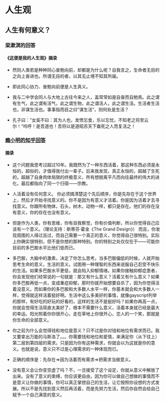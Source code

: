 # 人生观

## 人生有何意义？

### 梁漱溟的回答

#### 《这便是我的人生观》摘录

* 然则人类若是种种同心奋勉向前，却都是为什么呢？自我言之，生命者无目的之向上奋进也。所谓无目的者，以其无止境不知其所届。

* 即此同心协力、奋勉向前便是人生真义。

* 我与二中学会同人与大地上古往今来之人，盖常常如是自奋而自勉焉。此之谓有生气，此之谓有活气，此之谓生物，此之谓活人，此之谓生活。生活者生活也，非谋生活也。事事指而目之曰”谋生活“，则何处是生活？

* 孔子曰：”女奚不曰：其为人也，发愤忘食，乐以忘忧，不知老之将至云尔！“呜呼！是吾道也！吾将以是道昭苏天下垂死之人而复活之！

### [瘾小明的知乎回答](https://www.zhihu.com/question/24561532/answer/28240920)

#### 摘录

* 这个问题我思考过超过10年。我既然为了一种东西活着，那这种东西必须是永恒的，超俗的，才值得我付出一辈子。后来我发现，真正永恒的，超越了生死的，超越了自身肉体局限的终极意义，所有想脱离平凡而向往最终的伟大的进化，最后都指向了同一个归宿——宗教。

* 人活着没有任何意义。
你必须搞清楚这个先后顺序，你是先存在于这个世界上，然后才开始寻找意义的。你不是因为有意义才活着。你是因为活着才去寻找意义。你跟所有物体，石头，树木，动物一样，都只是存在。他们的存在没有意义，你的存在也没有意义。

* 但是作为人类，你有思维，你有自我察觉，你有价值判断，所以你觉得自己应该有一个意义。（理论支持：斯蒂芬·霍金《The Grand Design》） 而且，你发现周围的人得过且过，而自己需要一个真正的意义，你觉得自己很特别。实际上你确实很特别，但不是你想的那种特别。你的特别之处仅仅在于——可能你目前的多巴胺水平比他们低而已。

* 多巴胺，大脑中的激素，决定了你怎么思考。当多巴胺偏低的时候，人就开始思考生命的意义，生活的意义。试图用一种理智的东西来说服自己忍受不快乐的生活。如果多巴胺水平更低，就会陷入抑郁情绪。如果你接触抑郁症患者，你会发现他们经常说的一句就是：那又有什么意义？活着又有什么意义？如果你多巴胺再低一点，变成重症抑郁，那时你就开始想要自杀了，因为你觉得活着没意义。而如果你的多巴胺和大多数人水平一样，你基本就会和大多数人一样，觉得就这样活着挺好啊。生活中这么多美好的事情，就像gayscript列举的那样，有好吃的好玩的好看的，这样的生活不是挺好吗？如果你再高一点，你就会觉得生活简直太美好了，根本不需要什么意义，活着本身就已经是最大的幸运。阳光照着你你很开心，走在草地上你很开心，恋人的一个笑，那就是你生命的全部意义。

* 你之前为什么会觉得钱和地位是意义？只不过是你对钱和地位有需求而已。我又要拿出万能的马斯洛了。。。你需要钱和地位和爱情，来满足你（从下往上）第二层到第四层的需求。只是因为你有这种需求，你就会以为这就是你的意义。也就是说，意义只不过是心理需求的一种体现而已。

* 正确的顺序是：先存在=>因为活着而有需求=>把需求当做意义。

* 没有意义会让你变空虚了吗？不，一旦接受了这个设定，你就从意义中解放了出来。没有了意义的束缚，你应该更自由，因为你可以做自己想做的事情而不是意义让你做的事情，你可以真正掌控自己的生活，让它按照你设想的方式发展。所以不是先找到意义然后再活着，而是先努力生活，然后你自然会给自己赋予一个自己满意的意义。

